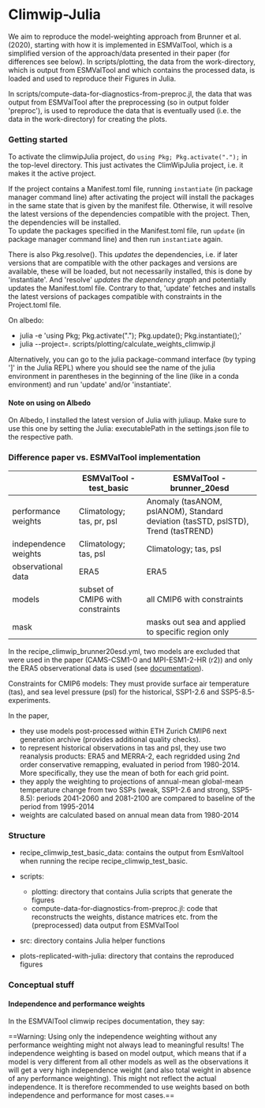 # Climwip-Julia

We aim to reproduce the model-weighting approach from Brunner et al. (2020), starting with how it is implemented in ESMValTool, which is a simplified version of the approach/data presented in their paper (for differences see below).
In scripts/plotting, the data from the work-directory, which is output from ESMValTool and which contains the processed data, is loaded and used to reproduce their Figures in Julia. 

In scripts/compute-data-for-diagnostics-from-preproc.jl, the data that was output from ESMValTool after the preprocessing (so in output folder 'preproc'), is used to reproduce the data that is eventually used (i.e. the data in the work-directory) for creating the plots. 

### Getting started
To activate the climwipJulia project, do ```using Pkg; Pkg.activate(".");``` in the top-level directory. 
This just activates the ClimWipJulia project, i.e. it makes it the active project.

If the project contains a Manifest.toml file, running ```instantiate``` (in package manager command line) after activating the project will install the packages in the same state that is given by the manifest file. Otherwise, it will resolve the latest versions of the dependencies compatible with the project. Then, the dependencies will be installed.  
To update the packages specified in the Manifest.toml file, run ```update``` (in package manager command line) and then run ```instantiate``` again.

There is also Pkg.resolve(). This *updates* the dependencies, i.e. if later versions that are compatible with the other packages and versions are available, these will be loaded, but not necessarily installed, this is done by 'instantiate'. And 'resolve' *updates the dependency graph* and potentially updates the Manifest.toml file. Contrary to that, 'update' fetches and installs the latest versions of packages compatible with constraints in the Project.toml file. 

On albedo: 
- julia -e 'using Pkg; Pkg.activate("."); Pkg.update(); Pkg.instantiate();'
- julia --project=. scripts/plotting/calculate_weights_climwip.jl

Alternatively, you can go to the julia package-command interface (by typing ']' in the Julia REPL) where you should see the name of the julia environment in parentheses in the beginning of the line (like in a conda environment) and run 'update' and/or 'instantiate'. 

#### Note on using on Albedo
On Albedo, I installed the latest version of Julia with juliaup. Make sure to use this one by setting the Julia: executablePath in the settings.json file to the respective path.


### Difference paper vs. ESMValTool implementation

|                    | ESMValTool - test_basic  | ESMValTool - brunner_20esd                                   |
| ------------------ | ------------------------ | --------------------------------------------------------------------------------------- |
|performance weights | Climatology; tas, pr, psl| Anomaly (tasANOM, pslANOM), Standard deviation (tasSTD, pslSTD), Trend (tasTREND)       |
|independence weights| Climatology; tas, psl    | Climatology; tas, psl                            |
|observational data  | ERA5                     |  ERA5                         |
|models              | subset of CMIP6 with constraints | all CMIP6 with constraints               |
|mask|               | masks out sea and applied to specific region only | nothing, applied everywhere |


In the recipe_climwip_brunner20esd.yml, two models are excluded that were used in the paper (CAMS-CSM1-0 and MPI-ESM1-2-HR (r2)) and only the ERA5 observerational data is used (see [documentation](https://docs.esmvaltool.org/en/latest/recipes/recipe_climwip.html#brunner-et-al-2020-recipe-and-example-independence-weighting)).

Constraints for CMIP6 models: They must provide surface air temperature (tas), and sea level pressure (psl) for the historical, SSP1-2.6 and SSP5-8.5-experiments. 

In the paper,
- they use models post-processed within ETH Zurich CMIP6 next generation archive (provides additional quality checks).
- to represent historical observations in tas and psl, they use two reanalysis products: ERA5 and MERRA-2, each regridded using 2nd order conservative remapping, evaluated in period from 1980-2014. More specifically, they use the mean of both for each grid point.
- they apply the weighting to projections of annual-mean global-mean temperature change from two SSPs (weak, SSP1-2.6 and strong, SSP5-8.5): periods 2041-2060 and 2081-2100 are compared to baseline of the period from 1995-2014
- weights are calculated based on annual mean data from 1980-2014


###  Structure
- recipe_climwip_test_basic_data:
contains the output from EsmValtool when running the recipe recipe_climwip_test_basic.

- scripts:
    - plotting: directory that contains Julia scripts that generate the figures 
    - compute-data-for-diagnostics-from-preproc.jl: code that reconstructs the weights, distance matrices etc. from the (preprocessed) data output from ESMValTool

- src: directory contains Julia helper functions

- plots-replicated-with-julia: directory that contains the reproduced figures



### Conceptual stuff

#### Independence and performance weights
In the ESMVAlTool climwip recipes documentation, they say: 

==Warning: Using only the independence weighting without any performance weighting might not always lead to meaningful results! The independence weighting is based on model output, which means that if a model is very different from all other models as well as the observations it will get a very high independence weight (and also total weight in absence of any performance weighting). This might not reflect the actual independence. It is therefore recommended to use weights based on both independence and performance for most cases.==

